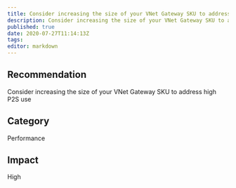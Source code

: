 ```yaml
---
title: Consider increasing the size of your VNet Gateway SKU to address high P2S use
description: Consider increasing the size of your VNet Gateway SKU to address high P2S use
published: true
date: 2020-07-27T11:14:13Z
tags:
editor: markdown
---
```


## Recommendation
Consider increasing the size of your VNet Gateway SKU to address high P2S use

## Category
Performance

## Impact
High

